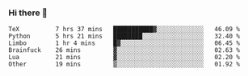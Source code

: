 ### Hi there 👋

<!--
**gustavkrist/gustavkrist** is a ✨ _special_ ✨ repository because its `README.md` (this file) appears on your GitHub profile.

Here are some ideas to get you started:

- 🔭 I’m currently working on ...
- 🌱 I’m currently learning ...
- 👯 I’m looking to collaborate on ...
- 🤔 I’m looking for help with ...
- 💬 Ask me about ...
- 📫 How to reach me: ...
- 😄 Pronouns: ...
- ⚡ Fun fact: ...
-->

<!--START_SECTION:waka-->

```text
TeX          7 hrs 37 mins   ███████████▓░░░░░░░░░░░░░   46.09 %
Python       5 hrs 21 mins   ████████░░░░░░░░░░░░░░░░░   32.40 %
Limbo        1 hr 4 mins     █▓░░░░░░░░░░░░░░░░░░░░░░░   06.45 %
Brainfuck    26 mins         ▓░░░░░░░░░░░░░░░░░░░░░░░░   02.63 %
Lua          21 mins         ▓░░░░░░░░░░░░░░░░░░░░░░░░   02.20 %
Other        19 mins         ▒░░░░░░░░░░░░░░░░░░░░░░░░   01.92 %
```

<!--END_SECTION:waka-->
